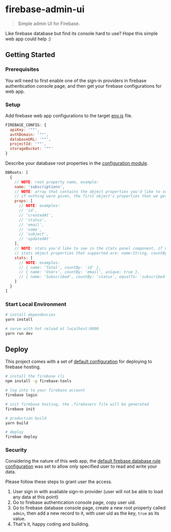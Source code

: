 # firebase-admin-ui
> Simple admin UI for Firebase.

Like firebase database but find its console hard to use? Hope this simple web app could help :)

## Getting Started

### Prerequisites

You will need to first enable one of the sign-in providers in firebase authentication console page, and then get your firebase configurations for web app.

### Setup

Add firebase web app configurations to the target [env.js](https://github.com/J1wu/firebase-admin-ui/tree/master/config) file.

```js
FIREBASE_CONFIG: {
  apiKey: '""',
  authDomain: '""',
  databaseURL: '""',
  projectId: '""',
  storageBucket: '""'
}
```

Describe your database root properties in the [configuration module](https://github.com/J1wu/firebase-admin-ui/tree/master/config/firebase.js).

```js
DBRoots: [
  {
    // NOTE: root property name, example:
    name: 'subscriptions',
    // NOTE: array that contains the object properties you'd like to see in the table component as the table header,
    // if nothing were given, the first object's properties that we get from this root will be used to set up table header.
    props: [
      // NOTE: examples:
      // 'id',
      // 'createdAt',
      // 'status',
      // 'email',
      // 'name',
      // 'subject',
      // 'updatedAt'
    ],
    // NOTE: stats you'd like to see in the stats panel component, if no stats were given, only the 'total' count (count by '.key') will be displayed.
    // stats object properties that supported are: name:String, countBy:String, unique:Boolean, equalTo:String
    stats: [
      // NOTE: examples:
      // { name: 'Total', countBy: 'id' },
      // { name: 'Users', countBy: 'email', unique: true },
      // { name: 'Subscribed', countBy: 'status', equalTo: 'subscribed' }
    ]
  }
]
```

### Start Local Environment

```sh
# install dependencies
yarn install

# serve with hot reload at localhost:8090
yarn run dev
```

## Deploy

This project comes with a set of [default configuration](https://github.com/J1wu/firebase-admin-ui/tree/master/firebase.json) for deploying to firebase hosting.

```sh
# install the firebase cli
npm install -g firebase-tools

# log into to your firebase account
firebase login

# init firebase hosting, the .firebaserc file will be generated
firebase init

# production build
yarn build

# deploy
firebae deploy
```

### Security

Considering the nature of this web app, the [default firebase database rule configuration](https://github.com/J1wu/firebase-admin-ui/tree/master/database.rules.json) was set to allow only specified user to read and write your data.

Please follow these steps to grant user the access.

1. User sign in with available sign-in provider (user will not be able to load any data at this point)
1. Go to firebase authentication console page, copy user uid.
1. Go to firebase database console page, create a new root property called `admin`, then add a new record to it, with user uid as the key, `true` as its value.
1. That's it, happy coding and building.
